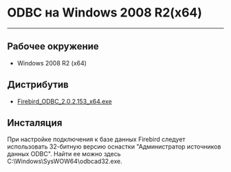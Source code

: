 # ODBC на Windows 2008 R2(x64) #

---

## Рабочее окружение ##

* Windows 2008 R2 (x64)

## Дистрибутив ##

* [Firebird_ODBC_2.0.2.153_x64.exe](https://development.nesterof.com/raspildocs/others/ODBC/_file/Firebird_ODBC_2.0.2.153_x64.exe)

## Инсталяция ##

При настройке подключения к базе данных Firebird следует использовать 32-битную версию оснастки
"Администратор источников данных ODBC". Найти ее можно здесь C:\Windows\SysWOW64\odbcad32.exe.